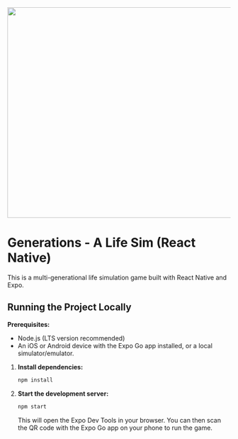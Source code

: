 <div align="center">
<img width="1200" height="475" alt="GHBanner" src="https://github.com/user-attachments/assets/0aa67016-6eaf-458a-adb2-6e31a0763ed6" />
</div>
 
# Generations - A Life Sim (React Native)
 
This is a multi-generational life simulation game built with React Native and Expo.
 
## Running the Project Locally
 
**Prerequisites:**
*   Node.js (LTS version recommended)
*   An iOS or Android device with the Expo Go app installed, or a local simulator/emulator.
 
1.  **Install dependencies:**
    ```bash
    npm install
    ```
2.  **Start the development server:**
    ```bash
    npm start
    ```
    This will open the Expo Dev Tools in your browser. You can then scan the QR code with the Expo Go app on your phone to run the game.
